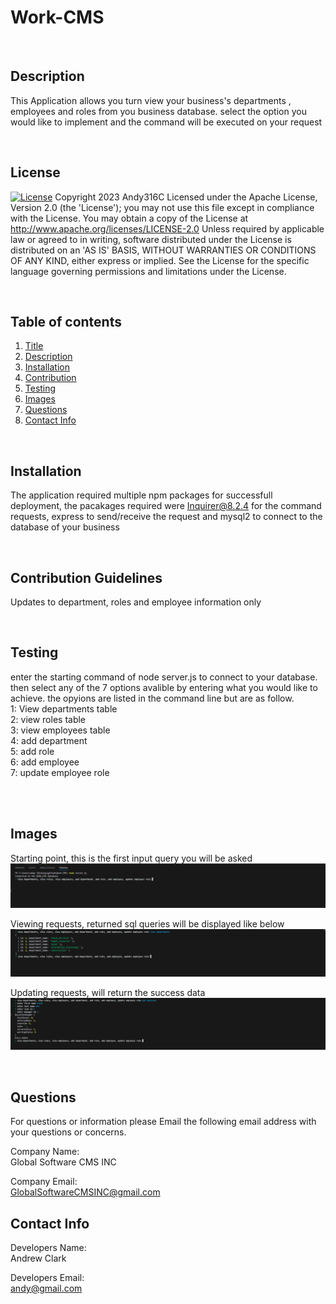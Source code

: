 # Work-CMS
<div id='title'>

  </div>

  <br>
  <div id='desc'>

  ## Description
  This Application allows you turn view your business's departments , employees and roles from you business database. select the option you would like to implement and the command will be executed on your request
  </div>
  <br>

## License
  
  [![License](https://img.shields.io/badge/License-Apache_2.0-blue.svg)](https://opensource.org/licenses/Apache-2.0)  Copyright 2023 Andy316C Licensed under the Apache License, Version 2.0 (the 'License'); you may not use this file except in compliance with the License. You may obtain a copy of the License at http://www.apache.org/licenses/LICENSE-2.0 Unless required by applicable law or agreed to in writing, software distributed under the License is distributed on an 'AS IS' BASIS, WITHOUT WARRANTIES OR CONDITIONS OF ANY KIND, either express or implied. See the License for the specific language governing permissions and limitations under the License.


  <br>
  
  ## Table of contents
  <ol>
  <li><a href='#title'>Title</a></li>
  <li><a href='#desc'>Description</a></li>
  <li><a href='#install'>Installation</a></li>
  <li><a href='#cont'>Contribution</a></li>
  <li><a href='#test'>Testing</a></li>
  <li><a href='#images'>Images</a></li>
  <li><a href='#questions'>Questions</a></li>
  <li><a href='#contact'>Contact Info</a></li>
  </ol>
  <br>

  <div id='install'>

  ## Installation
  The application required multiple npm packages for successfull deployment, the pacakages required were Inquirer@8.2.4 for the command requests, express to send/receive the request and mysql2 to connect to the database of your business

  </div>
  <br>


  <div id='cont'>

  ## Contribution Guidelines
  Updates to department, roles and employee information only
  </div>
  <br>

  <div id='test'>

  ## Testing
  enter the starting command of node server.js to connect to your database. then select any of the 7 options avalible by entering what you would like to achieve.
  the opyions are listed in the command line but are as follow. <br>
  1: View departments table <br>
  2: view roles table <br>
  3: view employees table <br>
  4: add department <br>
  5: add role <br>
  6: add employee<br>
  7: update employee role <br>

<br>
  </div>
  <br>
   <div id='images'>

  ## Images
  Starting point, this is the first input query you will be asked
  <img src= './images/startApp.png'>
  <br>

  Viewing requests, returned sql queries will be displayed like below
  <img src= './images/viewDept.png'>
  <br>
  
  Updating requests, will return the success data
  <img src= './images/updateEmployee.png'>
  <br>
  
  </div>

  <br>
  
  <div id='questions'>
  
  ## Questions
  
  For questions or information please Email the following email address with your questions or concerns.
  <br>

  Company Name:<br>
  Global Software CMS INC
  <br>

  Company Email: <br>
  GlobalSoftwareCMSINC@gmail.com
  </div>

   <div id='contact'>
  
  ## Contact Info
  Developers Name: <br>
  Andrew Clark
  <br>

  Developers Email: <br>
  andy@gmail.com

  </div>



  

